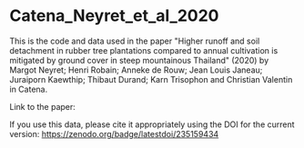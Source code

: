 # Catena_Neyret_et_al_2020
This is the code and data used in the paper "Higher runoff and soil detachment in rubber tree plantations compared to annual cultivation is mitigated by ground cover in steep mountainous Thailand" (2020) by Margot Neyret; Henri Robain; Anneke de Rouw; Jean Louis Janeau; Juraiporn Kaewthip; Thibaut Durand; Karn Trisophon and Christian Valentin in Catena.

Link to the paper:

If you use this data, please cite it appropriately using the DOI for the current version: https://zenodo.org/badge/latestdoi/235159434


